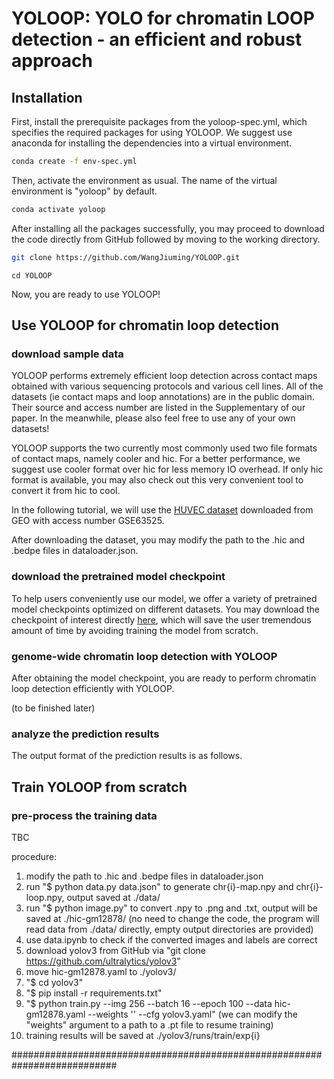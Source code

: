 # YOLOOP: YOLO for chromatin LOOP detection - an efficient and robust approach


## Installation

First, install the prerequisite packages from the yoloop-spec.yml, which specifies the required packages for using YOLOOP. We suggest use anaconda for installing the dependencies into a virtual environment.

```bash
conda create -f env-spec.yml
```

Then, activate the environment as usual. The name of the virtual environment is "yoloop" by default.

```bash
conda activate yoloop
```

After installing all the packages successfully, you may proceed to download the code directly from GitHub followed by moving to the working directory.

```bash
git clone https://github.com/WangJiuming/YOLOOP.git
```
```bach
cd YOLOOP
```

Now, you are ready to use YOLOOP!

## Use YOLOOP for chromatin loop detection
### download sample data
YOLOOP performs extremely efficient loop detection across contact maps obtained with various sequencing protocols and various cell lines. All of the datasets (ie contact maps and loop annotations) are in the public domain. Their source and access number are listed in the Supplementary of our paper. In the meanwhile, please also feel free to use any of your own datasets!

YOLOOP supports the two currently most commonly used two file formats of contact maps, namely cooler and hic. For a better performance, we suggest use cooler format over hic for less memory IO overhead. If only hic format is available, you may also check out this very convenient tool to convert it from hic to cool.

In the following tutorial, we will use the [HUVEC dataset](https://www.ncbi.nlm.nih.gov/geo/query/acc.cgi?acc=GSE63525) downloaded from GEO with access number GSE63525.

After downloading the dataset, you may modify the path to the .hic and .bedpe files in dataloader.json.

### download the pretrained model checkpoint

To help users conveniently use our model, we offer a variety of pretrained model checkpoints optimized on different datasets. You may download the checkpoint of interest directly [here](https://drive.google.com/drive/folders/1yyqtltWRwDi-YRTHjii7hD1W08XiUevf?usp=sharing), which will save the user tremendous amount of time by avoiding training the model from scratch. 

### genome-wide chromatin loop detection with YOLOOP

After obtaining the model checkpoint, you are ready to perform chromatin loop detection efficiently with YOLOOP.

(to be finished later)

### analyze the prediction results

The output format of the prediction results is as follows.

## Train YOLOOP from scratch

### pre-process the training data

TBC

procedure:
1. modify the path to .hic and .bedpe files in dataloader.json
2. run "$ python data.py data.json" to generate chr{i}-map.npy and chr{i}-loop.npy, output saved at ./data/
3. run "$ python image.py" to convert .npy to .png and .txt, output will be saved at ./hic-gm12878/
   (no need to change the code, the program will read data from ./data/ directly, empty output directories are provided)
4. use data.ipynb to check if the converted images and labels are correct
5. download yolov3 from GitHub via "git clone https://github.com/ultralytics/yolov3"
6. move hic-gm12878.yaml to ./yolov3/
7. "$ cd yolov3"
8. "$ pip install -r requirements.txt"
9. "$ python train.py --img 256 --batch 16 --epoch 100 --data hic-gm12878.yaml --weights '' --cfg yolov3.yaml"
   (we can modify the "weights" argument to a path to a .pt file to resume training)
10. training results will be saved at ./yolov3/runs/train/exp{i}





###########################################################################









